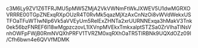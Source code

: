 c3M6Ly9ZV1Z6TFRJMU5pMW5ZMjA2VkVWNmFtWkJXWEV5U1dwMGRXOVRRRE00TGpZNExqRXpOUzR4T0RvMk5qazMjXzAxCnNzOi8vWVdWekxUSTFOaTFuWTIwNlp6Vk5aVVEyUm5RelExZHNTa2xrUURNNExqa3hMakV3Tnk0ek56bzFNREF6I18wMgpzczovL1lXVnpMVEkxTmkxalptSTZSa0ZrVlhaTlNsVnhOWFpFWjB0RmNVQXhPRFV1TVRZM0xqRXhOaTR5TlRBNk9UQXdOZz09I/Cfh6bwn4e6QVVfMDMK